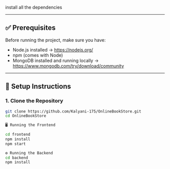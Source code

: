 install all the dependencies 

---

## ✅ Prerequisites

Before running the project, make sure you have:

- Node.js installed → https://nodejs.org/
- npm (comes with Node)
- MongoDB installed and running locally → https://www.mongodb.com/try/download/community

---

## 🔧 Setup Instructions

### 1. Clone the Repository

```bash
git clone https://github.com/Kalyani-175/OnlineBookStore.git
cd OnlineBookStore

🖥️ Running the Frontend
 
cd frontend
npm install
npm start

⚙️ Running the Backend
cd backend
npm install

